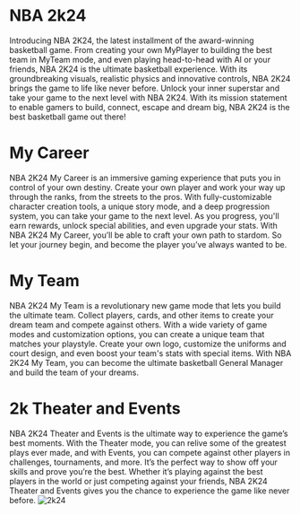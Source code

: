 # NBA 2k24
Introducing NBA 2K24, the latest installment of the award-winning basketball game. From creating your own MyPlayer to building the best team in MyTeam mode, and even playing head-to-head with AI or your friends, NBA 2K24 is the ultimate basketball experience. With its groundbreaking visuals, realistic physics and innovative controls, NBA 2K24 brings the game to life like never before. Unlock your inner superstar and take your game to the next level with NBA 2K24. With its mission statement to enable gamers to build, connect, escape and dream big, NBA 2K24 is the best basketball game out there!

# My Career

NBA 2K24 My Career is an immersive gaming experience that puts you in control of your own destiny. Create your own player and work your way up through the ranks, from the streets to the pros. With fully-customizable character creation tools, a unique story mode, and a deep progression system, you can take your game to the next level. As you progress, you'll earn rewards, unlock special abilities, and even upgrade your stats. With NBA 2K24 My Career, you’ll be able to craft your own path to stardom. So let your journey begin, and become the player you’ve always wanted to be.

# My Team

NBA 2K24 My Team is a revolutionary new game mode that lets you build the ultimate team. Collect players, cards, and other items to create your dream team and compete against others. With a wide variety of game modes and customization options, you can create a unique team that matches your playstyle. Create your own logo, customize the uniforms and court design, and even boost your team's stats with special items. With NBA 2K24 My Team, you can become the ultimate basketball General Manager and build the team of your dreams.

# 2k Theater and Events 

NBA 2K24 Theater and Events is the ultimate way to experience the game’s best moments. With the Theater mode, you can relive some of the greatest plays ever made, and with Events, you can compete against other players in challenges, tournaments, and more. It’s the perfect way to show off your skills and prove you’re the best. Whether it’s playing against the best players in the world or just competing against your friends, NBA 2K24 Theater and Events gives you the chance to experience the game like never before.
![2k24](https://user-images.githubusercontent.com/113934719/206002292-9f603902-f8ce-4187-9ac4-29cd4a3139f3.jpg)
